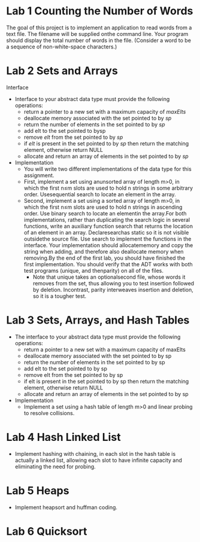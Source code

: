 # Lab 1 Counting the Number of Words
The goal of this project is to implement an application to read words from a text file. The filename will be supplied onthe command line.  Your program should display the total number of words in the file.  (Consider a word to be a sequence of non-white-space characters.) 

# Lab 2 Sets and Arrays
Interface
* Interface to your abstract data type must provide the following operations:
  * return a pointer to a new set with a maximum capacity of *maxElts*
  * deallocate memory associated with the set pointed to by *sp*
  * return the number of elements in the set pointed to by *sp*
  * add elt to the set pointed to bysp
  * remove *elt* from the set pointed to by *sp*
  * if *elt* is present in the set pointed to by *sp* then return the matching element, otherwise return NULL
  * allocate and return an array of elements in the set pointed to by *sp*
* Implementation
  * You will write two different implementations of the data type for this assignment.  
  * First, implement a set using anunsorted array of length m>0, in which the first n≤m slots are used to hold n strings in some arbitrary order. Usesequential search to locate an element in the array.  
  * Second, implement a set using a sorted array of length m>0, in which the first n≤m slots are used to hold n strings in ascending order. Use binary search to locate an elementin the array.For both implementations, rather than duplicating the search logic in several functions, write an auxiliary function search that returns the location of an element in an array. Declaresearchas static so it is not visible outsidethe source file. Use search to implement the functions in the interface. Your implementation should allocatememory and copy the string when adding, and therefore also deallocate memory when removing.By the end of the first lab, you should have finished the first implementation.  You should verify that the ADT works with both test programs (unique, and thenparity) on all of the files.  
    * Note that unique takes an optionalsecond  file,  whose  words  it removes from  the  set,  thus  allowing  you  to  test  insertion  followed  by  deletion.   Incontrast, parity interweaves  insertion  and  deletion,  so  it  is  a  tougher  test. 

# Lab 3 Sets, Arrays, and Hash Tables
* The interface to your abstract data type must provide the following operations:
  * return a pointer to a new set with a maximum capacity of maxElts
  * deallocate memory associated with the set pointed to by sp
  * return the number of elements in the set pointed to by sp
  * add elt to the set pointed to by sp
  * remove elt from the set pointed to by sp
  * if elt is present in the set pointed to by sp then return the matching element, otherwise return NULL
  * allocate and return an array of elements in the set pointed to by sp
* Implementation
  * Implement a set using a hash table of length m>0 and linear probing to resolve collisions.  
  
# Lab 4 Hash Linked List
* Implement hashing with chaining, in each slot in the hash table is actually a linked list, allowing each slot to have infinite capacity and eliminating the need for probing.

# Lab 5 Heaps
* Implement heapsort and huffman coding.

# Lab 6 Quicksort
